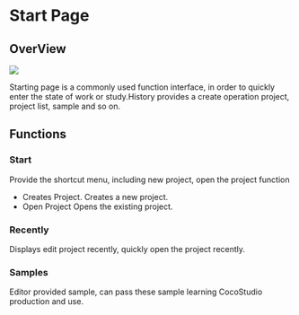 # Start Page

## OverView

![](./res/start_page_main_window.png)

Starting page is a commonly used function interface, in order to quickly enter the state of work or study.History provides a create operation project, project list, sample and so on.

## Functions
### Start

Provide the shortcut menu, including new project, open the project function

- Creates Project.
Creates a new project.
- Open Project
Opens the existing project.

### Recently
Displays edit project recently, quickly open the project recently.

### Samples
Editor provided sample, can pass these sample learning CocoStudio production and use.
